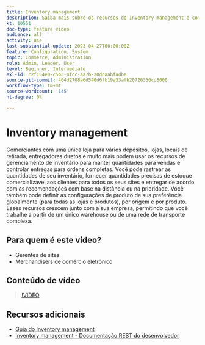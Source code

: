 ```yaml
---
title: Inventory management
description: Saiba mais sobre os recursos do Inventory management e como você pode usá-los para trabalhar em um único warehouse ou em uma rede de entrega complexa.
kt: 10551
doc-type: feature video
audience: all
activity: use
last-substantial-update: 2023-04-27T00:00:00Z
feature: Configuration, System
topic: Commerce, Administration
role: Admin, Leader, User
level: Beginner, Intermediate
exl-id: c2f154e0-c5b3-4fcc-aa7b-20dcaabfadbe
source-git-commit: 404d2708a6d540d6fb19a33afb20726356cd8000
workflow-type: tm+mt
source-wordcount: '145'
ht-degree: 0%

---
```


# Inventory management

Comerciantes com uma única loja para vários depósitos, lojas, locais de retirada, entregadores diretos e muito mais podem usar os recursos de gerenciamento de inventário para manter quantidades para vendas e controlar entregas para ordens completas. Você pode rastrear as quantidades de seu inventário, fornecer quantidades precisas de estoque comercializável aos clientes para todos os seus sites e entregar de acordo com as recomendações com base na distância ou na prioridade. Você também pode definir as configurações de produto de sua preferência globalmente (para todas as lojas e produtos), por origem e por produto. Esses recursos crescem junto com a sua empresa, permitindo que você trabalhe a partir de um único warehouse ou de uma rede de transporte complexa.

## Para quem é este vídeo?

- Gerentes de sites
- Merchandisers de comércio eletrônico

## Conteúdo de vídeo

>[!VIDEO](https://video.tv.adobe.com/v/343748?quality=12&learn=on)

## Recursos adicionais

- [Guia do Inventory management](https://experienceleague.adobe.com/docs/commerce-admin/inventory/introduction.html?lang=pt-BR)
- [Inventory management - Documentação REST do desenvolvedor](https://developer.adobe.com/commerce/webapi/rest/inventory/)
